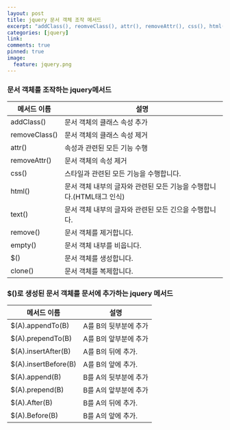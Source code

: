 ```yaml
---
layout: post
title: jquery 문서 객체 조작 메서드
excerpt: "addClass(), reomveClass(), attr(), removeAttr(), css(), html(), text(), remove(), empty(), $(), clone() "
categories: [jquery]
link:
comments: true
pinned: true
image:
  feature: jquery.png
---
```


### 문서 객체를 조작하는 jquery메서드

| 메서드 이름        | 설명                                       |
| ------------- | ---------------------------------------- |
| addClass()    | 문서 객체의 클래스 속성 추가                         |
| removeClass() | 문서 객체의 클래스 속성 제거                         |
| attr()        | 속성과 관련된 모든 기능 수행                         |
| removeAttr()  | 문서 객체의 속성 제거                             |
| css()         | 스타일과 관련된 모든 기능을 수행합니다.                   |
| html()        | 문서 객체 내부의 글자와 관련된 모든 기능을 수행합니다.(HTML태그 인식) |
| text()        | 문서 객체 내부의 글자와 관련된 모든 긴으을 수행합니다.          |
| remove()      | 문서 객체를 제거합니다.                            |
| empty()       | 문서 객체 내부를 비웁니다.                          |
| $()           | 문서 객체를 생성합니다.                            |
| clone()       | 문서 객체를 복제합니다.                            |


### $()로 생성된 문서 객체를 문서에 추가하는 jquery 메서드

| 메서드 이름               | 설명            |
| -------------------- | ------------- |
| $(A).appendTo(B)     | A를 B의 뒷부분에 추가 |
| $(A).prependTo(B)    | A를 B의 앞부분에 추가 |
| $(A).insertAfter(B)  | A를 B의 뒤에 추가.  |
| $(A).insertBefore(B) | A를 B의 앞에 추가.  |
| $(A).append(B)       | B를 A의 뒷부분에 추가 |
| $(A).prepend(B)      | B를 A의 앞부분에 추가 |
| $(A).After(B)        | B를 A의 뒤에 추가.  |
| $(A).Before(B)       | B를 A의 앞에 추가.  |
